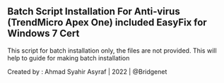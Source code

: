 ## Batch Script Installation For Anti-virus (TrendMicro Apex One) included EasyFix for Windows 7 Cert ##
This script for batch installation only, the files are not provided.
This will help to guide for making batch installation

Created by : Ahmad Syahir Asyraf | 2022 | @Bridgenet
